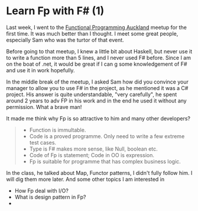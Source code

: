 # Learn Fp with F# (1)

Last week, I went to the [Functional Programming Auckland]([https://www.meetup.com/Functional-Programming-Auckland/events/260393159/](https://www.meetup.com/Functional-Programming-Auckland/events/260393159/)) meetup for the first time. It was much better than I thought. I meet some great people, especially Sam who was the turtor of that event. 

Before going to that meetup, I knew a little bit about Haskell, but never use it to write a function more than 5 lines, and I never used F# before. Since I am on the boat of .net, it would be great if I can g some knowledgement of F# and use it in work hopefully.

In the middle break of the meetup, I asked Sam how did you convince your manager to allow you to use F# in the project, as he mentioned it was a C# project. His answer is quite understandable, "very carefully", he spent around 2 years to adv FP in his work and in the end he used it without any permission. What a brave man!

It made me think why Fp is so attractive to him and many other developers?

>  * Function is immultable. 
> * Code is a proved programme. Only need to write a few extreme test cases.
> * Type is F# makes more sense, like Null, boolean etc. 
> * Code of Fp is statement; Code in OO is expression.
> * Fp is suitable for programme that has complex business logic.

In the class, he talked about Map, Functor patterns, I didn't fully follow him. I will dig them more later. And some other topics I am interested in

* How Fp deal with I/O?
* What is design pattern in Fp?
* 
<!--stackedit_data:
eyJoaXN0b3J5IjpbMjI3MjI5OTczLC03Njc4NzkxODIsMTQ5OD
c4ODQzMiwxMDY4OTA2ODA1LC0xNjUyMTg5NjUwXX0=
-->